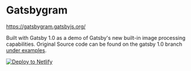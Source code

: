 # Gatsbygram

https://gatsbygram.gatsbyjs.org/

Built with Gatsby 1.0 as a demo of Gatsby's new built-in
image processing capabilities. Original Source code can be found on the gatsby 1.0 branch [under examples](https://github.com/gatsbyjs/gatsby/tree/1.0/examples/gatsbygram).

[![Deploy to Netlify](https://www.netlify.com/img/deploy/button.svg)](https://app.netlify.com/start/deploy?repository=https://github.com/bdougie/gatsbygram)

